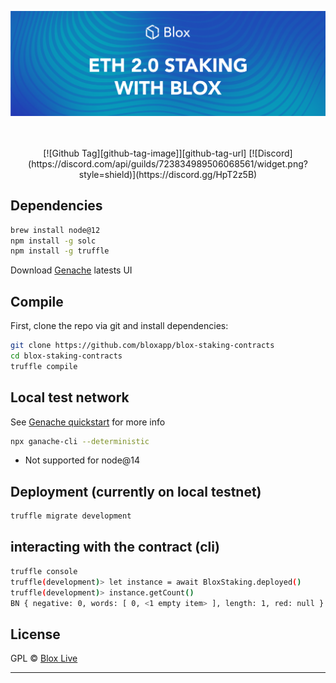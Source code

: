 [<img src="./internals/img/Blox-Staking-Banner.png" >](https://www.bloxstaking.com/)

<br>
<br>

<div align="center">
[![Github Tag][github-tag-image]][github-tag-url]
[![Discord](https://discord.com/api/guilds/723834989506068561/widget.png?style=shield)](https://discord.gg/HpT2z5B)

</div>

## Dependencies
```bash
brew install node@12
npm install -g solc 
npm install -g truffle 
```

Download [Genache](https://github.com/trufflesuite/ganache/releases) latests UI

## Compile
First, clone the repo via git and install dependencies:

```bash
git clone https://github.com/bloxapp/blox-staking-contracts
cd blox-staking-contracts
truffle compile
```
## Local test network
See [Genache quickstart](https://www.trufflesuite.com/docs/ganache/quickstart) for more info
```bash
npx ganache-cli --deterministic
```
* Not supported for node@14

## Deployment (currently on local testnet)


```bash
truffle migrate development

```

## interacting with the contract (cli)


```bash
truffle console
truffle(development)> let instance = await BloxStaking.deployed()
truffle(development)> instance.getCount()
BN { negative: 0, words: [ 0, <1 empty item> ], length: 1, red: null }


```

## License

GPL © [Blox Live](https://github.com/bloxapp/blox-live)

<hr />
<br />